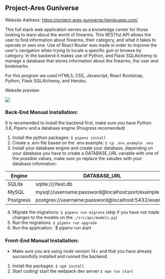 ## Project-Ares Guniverse

Website Address: https://project-ares-guniverse.herokuapp.com/

This full stack web application serves as a knowledge center for those looking to learn about the world of firearms. This RESTful API allows the user to find information about firearms, their category, and what it takes to operate or own one. Use of React Router was made in order to improve the user's navigation when trying to locate a specific gun or browse by category. In the backend it makes use of Python, and Flask SQLAlchemy to manage a database that stores information about the firearms, the user and bookmarks. 

For this program we used HTML5, CSS, Javascript, React Bootstrap, Python, Flask SQLAlchemy, and Heroku.

Website preview:

<a href="https://www.loom.com/share/20c3949b61fe4baabeb87c897a420782"><img src="https://media.giphy.com/media/th0rbxMguFicnMzT7M/giphy.gif" /></a>

### Back-End Manual Installation:

It is recomended to install the backend first, make sure you have Python 3.8, Pipenv and a database engine (Posgress recomended)

1. Install the python packages: `$ pipenv install`
2. Create a .env file based on the .env.example: `$ cp .env.example .env`
3. Install your database engine and create your database, depending on your database you have to create a DATABASE_URL variable with one of the possible values, make sure yo replace the valudes with your database information:

| Engine	| DATABASE_URL 						|
| ------------- | ----------------------------------------------------- |
| SQLite	| sqlite:////test.db	 				|
| MySQL		| mysql://username:password@localhost:port/example	|
| Postgress	| postgres://username:password@localhost:5432/example 	|

4. Migrate the migrations: `$ pipenv run migrate` (skip if you have not made changes to the models on the `./src/api/models.py`)
5. Run the migrations: `$ pipenv run upgrade`
6. Run the application: `$ pipenv run start


### Front-End Manual Installation:

- Make sure you are using node version 14+ and that you have already successfully installed and runned the backend.

1. Install the packages: `$ npm install`
2. Start coding! start the webpack dev server `$ npm run start`

